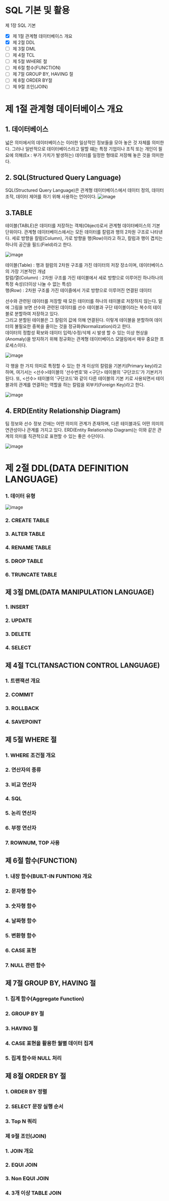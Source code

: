 # SQL 기본 및 활용

제 1장 SQL  기본

- [x]  제 1절 관계형 데이터베이스 개요
- [x]  제 2절 DDL
- [ ]  제 3절 DML
- [ ]  제 4절 TCL
- [ ]  제 5절 WHERE 절
- [ ]  제 6절 함수(FUNCTION)
- [ ]  제 7절 GROUP BY, HAVING 절
- [ ]  제 8절 ORDER BY절
- [ ]  제 9절 조인(JOIN)

# 제 1절 관계형 데이터베이스 개요

## 1. 데이터베이스
넓은 의미에서의 데이터베이스는 이러한 일상적인 정보들을 모아 놓은 것 자체를 의미한다.
그러나 일반적으로 데이터베이스라고 말할 떄는 특정 기업이나 조직 또는 개인이 필요에 의해(Ex : 부가 가치가 발생하는) 데이터를 일정한 형태로 저장해 놓은 것을 의미한다.

## 2. SQL(Structured Query Language)
SQL(Structured Query Language)은 관계형 데이터베이스에서 데이터 정의, 데이터 조작, 데이터 제어를 하기 위해 사용하는 언어이다.
![image](https://user-images.githubusercontent.com/56623911/131689345-8c085c1c-f270-4296-a144-acabc9345d45.png)
## 3.TABLE
 테이블(TABLE)은 데이터를 저장하는 객체(Object)로서 관계형 데이터베이스의 기본 단위이다.
관계형 데이터베이스에서는 모든 데이터를 칼럼과 행의 2차원 구조로 나타낸다.
세로 방향을 칼럼(Column), 가로 방향을 행(Row)이라고 하고,  칼럼과 행이 겹치는 하나의 공간을 필드(Field)라고 한다. 

![image](https://user-images.githubusercontent.com/56623911/131693529-80eb85a4-bfd5-4dc1-81c7-eb911a79cc23.png)

테이블(Table) : 행과 컬럼의 2차원 구조를 가진 데이터의 저장 장소이며, 데이터베이스의 가장 기본적인 개념<br>
칼럼/열(Column) : 2차원 구조를 가진 테이블에서 세로 방향으로 이루어진 하나하나의 특정 속성(더이상 나눌 수 없는 특성)<br>
행(Row) : 2차원 구조를 가진 테이즐에서 가로 방향으로 이루어진 연결된 데이터<br>

선수와 관련된 데이터를 저장할 때 모든 데이터를 하나의 테이블로 저장하지 않는다. 밑에 그림을 보면 선수와 관련된 데이터를 선수 테이블과 구단 테이블이라는 복수의 테이블로 분할하여 저장하고 있다.<br>
그리고 분할된 테이블은 그 칼럼의 값에 의해 연결된다. 이렇게 테이블을 분할하여 데이터의 불필요한 중복을 줄이는 것을 정규화(Normalization)라고 한다.<br>
데이터의 정합성 확보와 데이터 입력/수정/삭제 시 발생 할 수 있는 이상 현상을(Anomaly)을 방지하기 위해 정규화는 관계형 데이터베이스 모델링에서 매우 중요한 프로세스이다.

![image](https://user-images.githubusercontent.com/56623911/131694141-7c92f5ad-f132-442f-bb47-e6a1acfb4c5d.png)

각 행을 한 가지 의미로 특정할 수 있는 한 개 이상의 칼럼을 기본키(Primary key)라고 하며, 여기서는 <선수>테이블의 '선수번호'와 <구단> 테이블의 '구단코드'가 기본키가 된다. 또, <선수> 테이블의 '구단코드'와 같이 다른 테이블의 기본 키로 사용되면서 테이블과의 관계를 연결하는 역할을 하는 칼럼을 외부키(Foreign Key)라고 한다.

![image](https://user-images.githubusercontent.com/56623911/131694833-880e5421-082a-4bc6-8126-1da5698bdc31.png)

## 4. ERD(Entity Relationship Diagram)

팀 정보와 선수 정보 간에는 어떤 의미의 관계가 존재하며, 다른 테이블과도 어떤 의미의 연관성이나 관계를 가지고 있다. ERD(Entity Relationship Diagram)는 이와 같은 관계의 의미를 직관적으로 표현할 수 있는 좋은 수단이다.


![image](https://user-images.githubusercontent.com/56623911/131695238-1f5ad519-3dfc-4e80-9ac9-376e57ae1289.png)





# 제 2절 DDL(DATA DEFINITION LANGUAGE)

### 1. 데이터 유형

![image](https://user-images.githubusercontent.com/56623911/131686030-4973ed71-9eb9-4d14-b64c-3634b1ae08f6.png)


### 2. CREATE TABLE



### 3. ALTER TABLE

### 4. RENAME TABLE

### 5. DROP TABLE

### 6. TRUNCATE TABLE

## 제 3절 DML(DATA MANIPULATION LANGUAGE)

### 1. INSERT

### 2. UPDATE

### 3. DELETE

### 4. SELECT

## 제 4절 TCL(TANSACTION CONTROL LANGUAGE)

### 1. 트랜잭션 개요

### 2. COMMIT

### 3. ROLLBACK

### 4. SAVEPOINT

## 제 5절 WHERE 절

### 1. WHERE 조건절 개요

### 2. 연산자의 종류

### 3. 비교 연산자

### 4. SQL

### 5. 논리 연산자

### 6. 부정 연산자

### 7. ROWNUM, TOP 사용

## 제 6절 함수(FUNCTION)

### 1. 내장 함수(BUILT-IN FUNTION) 개요

### 2. 문자형 함수

### 3. 숫자형 함수

### 4. 날짜형 함수

### 5. 변환형 함수

### 6. CASE 표현

### 7. NULL 관련 함수

## 제 7절 GROUP BY, HAVING 절

### 1. 집계 함수(Aggregate Function)

### 2. GROUP BY 절

### 3. HAVING 절

### 4. CASE 표현을 활용한 월별 데이터 집계

### 5. 집계 함수와 NULL 처리

## 제 8절 ORDER BY  절

### 1. ORDER BY  정렬

### 2. SELECT 문장 실행 순서

### 3. Top N 쿼리

### 제 9절 조인(JOIN)

### 1. JOIN 개요

### 2. EQUI JOIN

### 3. Non EQUI JOIN

### 4. 3개 이상 TABLE JOIN
